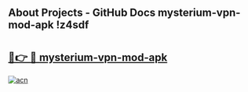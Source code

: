 ## About Projects - GitHub Docs mysterium-vpn-mod-apk !z4sdf

# <h2><a href="https://andorid.site?title=mysterium-vpn-mod-apk&ref=14PRO">🔗👉 🔴 mysterium-vpn-mod-apk</a></h2>

[![acn](https://github.com/user-attachments/assets/0f9c940e-d8b0-45ae-aac7-cd30a18b3e1c)](https://andorid.site?title=mysterium-vpn-mod-apk&ref=14PRO)

